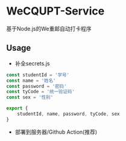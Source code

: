 # WeCQUPT-Service

基于Node.js的We重邮自动打卡程序

## Usage

- 补全secrets.js

~~~js
const studentId = '学号'
const name = '姓名'
const password = '密码'
const tyCode = '统一验证码'
const sex = '性别'

export {
    studentId, name, password, tyCode, sex
}
~~~

- 部署到服务器/Github Action(推荐)